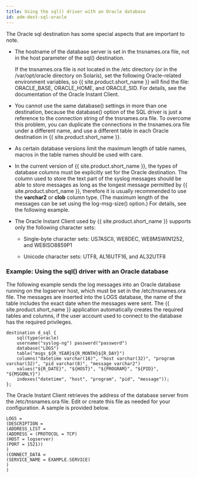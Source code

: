 ```yaml
---
title: Using the sql() driver with an Oracle database
id: adm-dest-sql-oracle
---
```


The Oracle sql destination has some special aspects that are important
to note.

- The hostname of the database server is set in the tnsnames.ora file,
    not in the host parameter of the sql() destination.

    If the tnsnames.ora file is not located in the /etc directory (or in
    the /var/opt/oracle directory on Solaris), set the following
    Oracle-related environment variables, so {{ site.product.short_name }} will find the
    file: ORACLE_BASE, ORACLE_HOME, and ORACLE_SID. For details, see
    the documentation of the Oracle Instant Client.

- You cannot use the same database() settings in more than one
    destination, because the database() option of the SQL driver is just
    a reference to the connection string of the tnsnames.ora file. To
    overcome this problem, you can duplicate the connections in the
    tnsnames.ora file under a different name, and use a different table
    in each Oracle destination in {{ site.product.short_name }}.

- As certain database versions limit the maximum length of table
    names, macros in the table names should be used with care.

- In the current version of {{ site.product.short_name }}, the types of database
    columns must be explicitly set for the Oracle destination. The
    column used to store the text part of the syslog messages should be
    able to store messages as long as the longest message permitted by
    {{ site.product.short_name }}, therefore it is usually recommended to use the
    **varchar2** or **clob** column type. (The maximum length of the
    messages can be set using the log-msg-size() option.) For details,
    see the following example.

- The Oracle Instant Client used by {{ site.product.short_name }} supports only the
    following character sets:

  - Single-byte character sets: US7ASCII, WE8DEC, WE8MSWIN1252, and
        WE8ISO8859P1

  - Unicode character sets: UTF8, AL16UTF16, and AL32UTF8

### Example: Using the sql() driver with an Oracle database

The following example sends the log messages into an Oracle database
running on the logserver host, which must be set in the
/etc/tnsnames.ora file. The messages are inserted into the LOGS
database, the name of the table includes the exact date when the
messages were sent. The {{ site.product.short_name }} application automatically creates the
required tables and columns, if the user account used to connect to the
database has the required privileges.

```config
destination d_sql {
    sql(type(oracle)
    username("syslog-ng") password("password")
    database("LOGS")
    table("msgs_${R_YEAR}${R_MONTH}${R_DAY}")
    columns("datetime varchar(16)", "host varchar(32)", "program varchar(32)", "pid varchar(8)", "message varchar2")
    values("${R_DATE}", "${HOST}", "${PROGRAM}", "${PID}", "${MSGONLY}")
    indexes("datetime", "host", "program", "pid", "message"));
};
```

The Oracle Instant Client retrieves the address of the database server
from the /etc/tnsnames.ora file. Edit or create this file as needed for
your configuration. A sample is provided below.

```config
LOGS =
(DESCRIPTION =
(ADDRESS_LIST =
(ADDRESS = (PROTOCOL = TCP)
(HOST = logserver)
(PORT = 1521))
)
(CONNECT_DATA =
(SERVICE_NAME = EXAMPLE.SERVICE)
)
)
```
